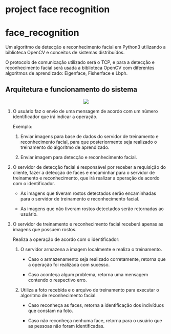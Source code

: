 # project face recognition
# face_recognition
Um algoritmo de detecção e reconhecimento facial em Python3 utilizando a biblioteca OpenCV e conceitos de sistemas distribuídos.

O protocolo de comunicação utilizado será o TCP, e para a detecção e reconhecimento facial será usada a biblioteca OpenCV com diferentes algoritmos de aprendizado: Eigenface, Fisherface e Lbph.

## Arquitetura e funcionamento do sistema

<p align="center">
  <img src="Arquitetura Sistema Distribuído.png"/>
</p>

1. O usuário faz o envio de uma mensagem de acordo com um número identificador que irá indicar a operação.

	Exemplo:
	
	1. Enviar imagens para base de dados do servidor de treinamento e reconhecimento facial, para que posteriormente seja realizado o treinamento do algoritmo de aprendizado.

	2. Enviar imagem para detecção e reconhecimento facial.

2.  O servidor de detecção facial é responsável por receber a requisição do cliente, fazer a detecção de faces e encaminhar para o servidor de treinamento e reconhecimento, que irá realizar a operação de acordo com o identificador.
   
	-  As imagens que tiveram rostos detectados serão encaminhadas para o servidor de treinamento e reconhecimento facial.
    
	- As imagens que não tiveram rostos detectados serão retornadas ao usuário.
    

3.  O servidor de treinamento e reconhecimento facial receberá apenas as imagens que possuem rostos.
    

	Realiza a operação de acordo com o identificador:

	1. O servidor armazena a imagem localmente e realiza o treinamento.

		-  Caso o armazenamento seja realizado corretamente, retorna que a operação foi realizada com sucesso.
    
		- Caso aconteça algum problema, retorna uma mensagem contendo o respectivo erro.
    

	2. Utiliza a foto recebida e o arquivo de treinamento para executar o algoritmo de reconhecimento facial.

		- Caso reconheça as faces, retorna a identificação dos indivíduos que constam na foto.
    
		- Caso não reconheça nenhuma face, retorna para o usuário que as pessoas não foram identificadas.
